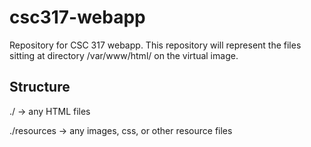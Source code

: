# csc317-webapp
Repository for CSC 317 webapp. This repository will represent the files sitting at directory /var/www/html/ on the virtual image.

## Structure
./ -> any HTML files

./resources -> any images, css, or other resource files

